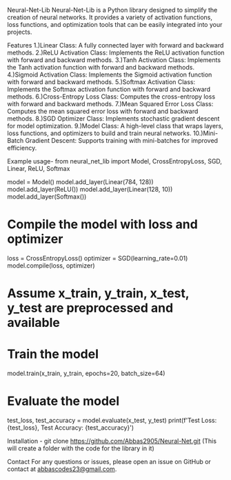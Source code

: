 Neural-Net-Lib
Neural-Net-Lib is a Python library designed to simplify the creation of neural networks. It provides a variety of activation functions, loss functions, and optimization tools that can be easily integrated into your projects.

Features
1.)Linear Class: A fully connected layer with forward and backward methods.
2.)ReLU Activation Class: Implements the ReLU activation function with forward and backward methods.
3.)Tanh Activation Class: Implements the Tanh activation function with forward and backward methods.
4.)Sigmoid Activation Class: Implements the Sigmoid activation function with forward and backward methods.
5.)Softmax Activation Class: Implements the Softmax activation function with forward and backward methods.
6.)Cross-Entropy Loss Class: Computes the cross-entropy loss with forward and backward methods.
7.)Mean Squared Error Loss Class: Computes the mean squared error loss with forward and backward methods.
8.)SGD Optimizer Class: Implements stochastic gradient descent for model optimization.
9.)Model Class: A high-level class that wraps layers, loss functions, and optimizers to build and train neural networks.
10.)Mini-Batch Gradient Descent: Supports training with mini-batches for improved efficiency.

Example usage-
from neural_net_lib import Model, CrossEntropyLoss, SGD, Linear, ReLU, Softmax


model = Model()
model.add_layer(Linear(784, 128))
model.add_layer(ReLU())
model.add_layer(Linear(128, 10))
model.add_layer(Softmax())

# Compile the model with loss and optimizer
loss = CrossEntropyLoss()
optimizer = SGD(learning_rate=0.01)
model.compile(loss, optimizer)

# Assume x_train, y_train, x_test, y_test are preprocessed and available
# Train the model
model.train(x_train, y_train, epochs=20, batch_size=64)

# Evaluate the model
test_loss, test_accuracy = model.evaluate(x_test, y_test)
print(f'Test Loss: {test_loss}, Test Accuracy: {test_accuracy}')

Installation -
git clone https://github.com/Abbas2905/Neural-Net.git
(This will create a folder with the code for the library in it)

Contact
For any questions or issues, please open an issue on GitHub or contact  at abbascodes23@gmail.com.
